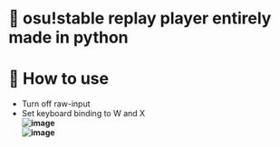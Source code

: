 # 🤖 osu!stable replay player entirely made in python
# 📝 How to use 


- Turn off raw-input
- Set keyboard binding to W and X
\
**![image](https://github.com/Maous-B/osu-replay-player/assets/79797065/59608662-e8ae-4c1a-9055-28d721a9fc79)**
\
**![image](https://github.com/Maous-B/osu-replay-player/assets/79797065/da2f52fb-1304-4769-beb8-7c2afaf61ec9)**
